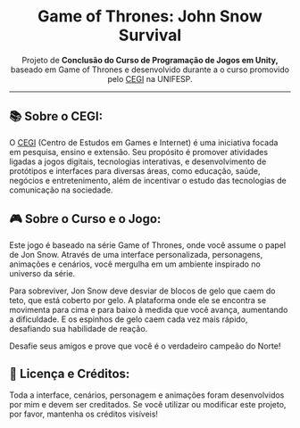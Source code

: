 <h1 align="center">Game of Thrones: John Snow Survival</h1>
<p align="center">Projeto de <strong>Conclusão do Curso de Programação de Jogos em Unity,</strong> baseado em Game of Thrones e desenvolvido durante a o curso promovido pelo <a href="https://cegi.unifesp.br/">CEGI</a> na UNIFESP.
</p>

---

## 📚 Sobre o CEGI: 

O <a href="https://cegi.unifesp.br/">CEGI</a> (Centro de Estudos em Games e Internet) é uma iniciativa focada em pesquisa, ensino e extensão. Seu propósito é promover atividades ligadas a jogos digitais, tecnologias interativas, e desenvolvimento de protótipos e interfaces para diversas áreas, como educação, saúde, negócios e entretenimento, além de incentivar o estudo das tecnologias de comunicação na sociedade.


## 🎮 Sobre o Curso e o Jogo:

Este jogo é baseado na série Game of Thrones, onde você assume o papel de Jon Snow. Através de uma interface personalizada, personagens, animações e cenários, você mergulha em um ambiente inspirado no universo da série.

Para sobreviver, Jon Snow deve desviar de blocos de gelo que caem do teto, que está coberto por gelo. A plataforma onde ele se encontra se movimenta para cima e para baixo à medida que você avança, aumentando a dificuldade. E os espinhos de gelo caem cada vez mais rápido, desafiando sua habilidade de reação.

Desafie seus amigos e prove que você é o verdadeiro campeão do Norte!


## 📃 Licença e Créditos:

Toda a interface, cenários, personagem e animações foram desenvolvidos por mim e devem ser creditados. Se você utilizar ou modificar este projeto, por favor, mantenha os créditos visíveis!
